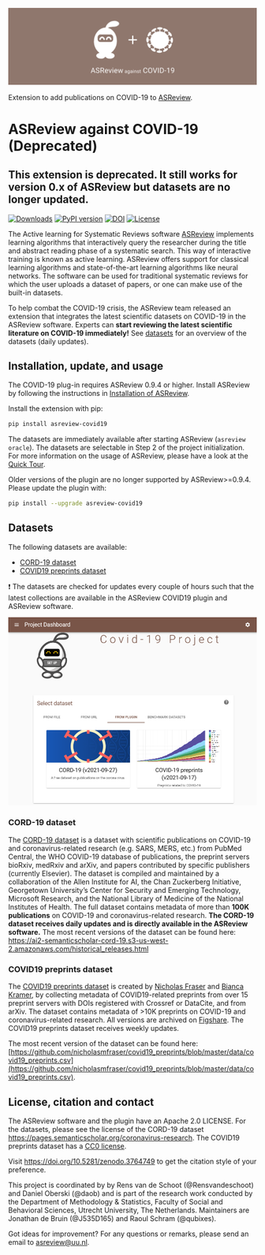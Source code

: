 ![ASReview for COVID19](https://github.com/asreview/asreview/blob/master/images/intro-covid19-small.png?raw=true)

Extension to add publications on COVID-19 to [ASReview](https://github.com/asreview/asreview).

# ASReview against COVID-19 (Deprecated)

## This extension is deprecated. It still works for version 0.x of ASReview but datasets are no longer updated.

[![Downloads](https://pepy.tech/badge/asreview-covid19)](https://pepy.tech/project/asreview-covid19) [![PyPI version](https://badge.fury.io/py/asreview-covid19.svg)](https://badge.fury.io/py/asreview-covid19) [![DOI](https://zenodo.org/badge/DOI/10.5281/zenodo.3764749.svg)](https://doi.org/10.5281/zenodo.3764749) [![License](https://img.shields.io/badge/License-Apache%202.0-blue.svg)](https://opensource.org/licenses/Apache-2.0)

The Active learning for Systematic Reviews software [ASReview](https://github.com/asreview/asreview) implements learning algorithms that interactively query the researcher during the title and abstract reading phase of a systematic search. This way of interactive training is known as active learning. ASReview offers support for classical learning algorithms and state-of-the-art learning algorithms like neural networks. The software can be used for traditional systematic reviews for which the user uploads a dataset of papers, or one can make use of the built-in datasets.

To help combat the COVID-19 crisis, the ASReview team released an extension that integrates the latest scientific datasets on COVID-19 in the ASReview software. Experts can **start reviewing the latest scientific literature on COVID-19 immediately!** See [datasets](#datasets) for an overview of the datasets (daily updates).


## Installation, update, and usage

The COVID-19 plug-in requires ASReview 0.9.4 or higher. Install ASReview by following the instructions in [Installation of ASReview](https://asreview.readthedocs.io/en/latest/installation.html).

Install the extension with pip:

```bash
pip install asreview-covid19
```

The datasets are immediately available after starting ASReview (`asreview oracle`). The datasets are selectable in Step 2 of the project initialization. For more information on the usage of ASReview, please have a look at the [Quick Tour](https://asreview.readthedocs.io/en/latest/quicktour.html).

Older versions of the plugin are no longer supported by ASReview>=0.9.4. Please update the plugin with: 

```bash
pip install --upgrade asreview-covid19
```


## Datasets

The following datasets are available:

- [CORD-19 dataset](#cord-19-dataset)
- [COVID19 preprints dataset](#covid19-preprints-dataset)

:exclamation: The datasets are checked for updates every couple of hours such that the latest collections are available in the ASReview COVID19 plugin and ASReview software.

[![ASReview CORD19 datasets](https://github.com/asreview/asreview/blob/master/docs/images/asreview-covid19-screenshot.png?raw=true)](https://github.com/asreview/asreview-covid19)

### CORD-19 dataset
The [CORD-19 dataset](https://pages.semanticscholar.org/coronavirus-research) is a dataset with scientific publications on COVID-19 and coronavirus-related research (e.g. SARS, MERS, etc.) from PubMed Central, the WHO COVID-19 database of publications, the preprint servers bioRxiv, medRxiv and arXiv, and papers contributed by specific publishers (currently Elsevier). The dataset is compiled and maintained by a collaboration of the Allen Institute for AI, the Chan Zuckerberg Initiative, Georgetown University’s Center for Security and Emerging Technology, Microsoft Research, and the National Library of Medicine of the National Institutes of Health. The full dataset contains metadata of more than **100K publications** on COVID-19 and coronavirus-related research. **The CORD-19 dataset receives daily updates and is directly available in the ASReview software.** The most recent versions of the dataset can be found here: https://ai2-semanticscholar-cord-19.s3-us-west-2.amazonaws.com/historical_releases.html

### COVID19 preprints dataset
The [COVID19 preprints dataset](https://github.com/nicholasmfraser/covid19_preprints) is created by [Nicholas Fraser](https://github.com/nicholasmfraser) and [Bianca Kramer](https://github.com/bmkramer), by collecting metadata of COVID19-related preprints from over 15 preprint servers with DOIs registered with Crossref or DataCite, and from arXiv. The dataset contains metadata of >10K preprints on COVID-19 and coronavirus-related research. All versions are archived on [Figshare](https://doi.org/10.6084/m9.figshare.12033672). The COVID19 preprints dataset receives weekly updates.

The most recent version of the dataset can be found here:[https://github.com/nicholasmfraser/covid19_preprints/blob/master/data/covid19_preprints.csv](https://github.com/nicholasmfraser/covid19_preprints/blob/master/data/covid19_preprints.csv).

## License, citation and contact

The ASReview software and the plugin have an Apache 2.0 LICENSE. For the datasets, please see the license of the CORD-19 dataset https://pages.semanticscholar.org/coronavirus-research. The COVID19 preprints dataset has a [CC0 license](https://creativecommons.org/publicdomain/zero/1.0/).

Visit https://doi.org/10.5281/zenodo.3764749 to get the citation style of your preference.

This project is coordinated by by Rens van de Schoot (@Rensvandeschoot) and Daniel Oberski (@daob) and is part of the research work conducted by the Department of Methodology & Statistics, Faculty of Social and Behavioral Sciences, Utrecht University, The Netherlands. Maintainers are Jonathan de Bruin (@J535D165) and Raoul Schram (@qubixes).

Got ideas for improvement? For any questions or remarks, please send an email to asreview@uu.nl.
